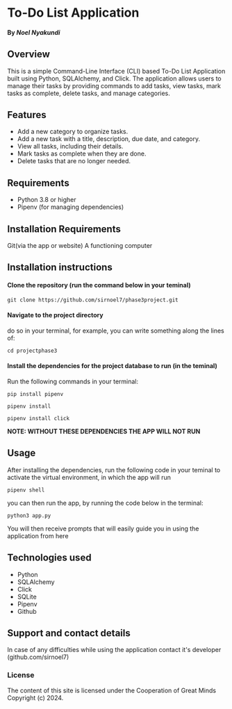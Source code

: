 # To-Do List Application

#### By *Noel Nyakundi*

## Overview

This is a simple Command-Line Interface (CLI) based To-Do List Application built using Python, SQLAlchemy, and Click. The application allows users to manage their tasks by providing commands to add tasks, view tasks, mark tasks as complete, delete tasks, and manage categories.

## Features

- Add a new category to organize tasks.
- Add a new task with a title, description, due date, and category.
- View all tasks, including their details.
- Mark tasks as complete when they are done.
- Delete tasks that are no longer needed.

## Requirements

- Python 3.8 or higher
- Pipenv (for managing dependencies)

## Installation Requirements
Git(via the app or website)
A functioning computer 

## Installation instructions

#### Clone the repository (run the command below in your teminal)
```
git clone https://github.com/sirnoel7/phase3project.git
```
#### Navigate to the project directory

do so in your terminal, for example, you can write something along the lines of:
 
```
cd projectphase3
```

#### Install the dependencies for the project database to run (in the teminal)
Run the following commands in your terminal:

```
pip install pipenv
```

```
pipenv install
```

```
pipenv install click
```

**NOTE: WITHOUT THESE DEPENDENCIES THE APP WILL NOT RUN**

## Usage

After installing the dependencies, run the following code in your teminal to activate the virtual environment, in which the app will run

```
pipenv shell
```

you can then run the app, by running the code below in the terminal:

```
python3 app.py
```

You will then receive prompts that will easily guide you in using the application from here

## Technologies used
- Python
- SQLAlchemy
- Click
- SQLite
- Pipenv
- Github

## Support and contact details
In case of any difficulties while using the application contact it's developer (github.com/sirnoel7)

### License
The content of this site is licensed under the Cooperation of Great Minds
Copyright (c) 2024.
